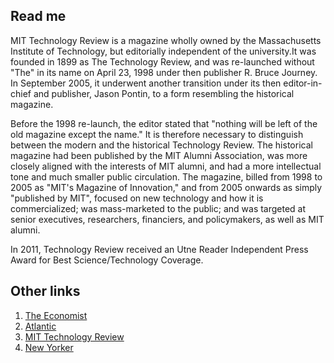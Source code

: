 ## Read me

MIT Technology Review is a magazine wholly owned by the Massachusetts Institute of Technology, but editorially independent of the university.It was founded in 1899 as The Technology Review, and was re-launched without "The" in its name on April 23, 1998 under then publisher R. Bruce Journey. In September 2005, it underwent another transition under its then editor-in-chief and publisher, Jason Pontin, to a form resembling the historical magazine.

Before the 1998 re-launch, the editor stated that "nothing will be left of the old magazine except the name." It is therefore necessary to distinguish between the modern and the historical Technology Review. The historical magazine had been published by the MIT Alumni Association, was more closely aligned with the interests of MIT alumni, and had a more intellectual tone and much smaller public circulation. The magazine, billed from 1998 to 2005 as "MIT's Magazine of Innovation," and from 2005 onwards as simply "published by MIT", focused on new technology and how it is commercialized; was mass-marketed to the public; and was targeted at senior executives, researchers, financiers, and policymakers, as well as MIT alumni.

In 2011, Technology Review received an Utne Reader Independent Press Award for Best Science/Technology Coverage.

## Other links

1. [The Economist](https://github.com/wuhuanyu/the_economist)
2. [Atlantic](https://github.com/wuhuanyu/atlantic)
3. [MIT Technology Review](https://github.com/wuhuanyu/mit_tech)
4. [New Yorker](https://github.com/wuhuanyu/newyorker)
